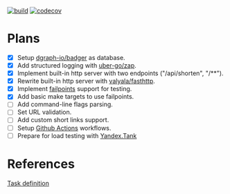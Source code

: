 [![build](https://github.com/krisfromhbk/auto-backend-trainee-assignment/workflows/build/badge.svg)](https://github.com/krisfromhbk/auto-backend-trainee-assignment/actions?query=workflow%3Abuild)
[![codecov](https://codecov.io/gh/krisfromhbk/auto-backend-trainee-assignment/branch/master/graph/badge.svg)](https://codecov.io/gh/krisfromhbk/auto-backend-trainee-assignment)

# Plans
- [x] Setup [dgraph-io/badger](https://github.com/dgraph-io/badger) as database.
- [x] Add structured logging with [uber-go/zap](https://github.com/uber-go/zap).
- [x] Implement built-in http server with two endpoints ("/api/shorten", "/**").
- [x] Rewrite built-in http server with [valyala/fasthttp](https://github.com/valyala/fasthttp).
- [x] Implement [failpoints](https://github.com/pingcap/failpoint) support for testing.
- [x] Add basic make targets to use failpoints.
- [ ] Add command-line flags parsing.
- [ ] Set URL validation.
- [ ] Add custom short links support.
- [ ] Setup [Github Actions](https://docs.github.com/en/actions) workflows.
- [ ] Prepare for load testing with [Yandex.Tank](https://github.com/yandex/yandex-tank)

# References
[Task definition](https://github.com/avito-tech/auto-backend-trainee-assignment)